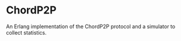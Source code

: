 # ChordP2P
An Erlang implementation of the ChordP2P protocol and a simulator to collect statistics.
